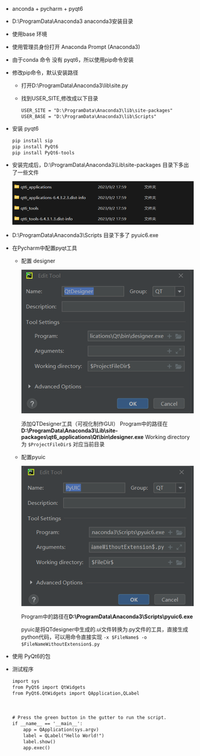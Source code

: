 
- anconda + pycharm + pyqt6

- D:\ProgramData\Anaconda3  anaconda3安装目录

- 使用base 环境

- 使用管理员身份打开   Anaconda Prompt (Anaconda3)

- 由于conda 命令 没有 pyqt6，所以使用pip命令安装

- 修改pip命令，默认安装路径

    - 打开D:\ProgramData\Anaconda3\lib\site.py

    - 找到USER_SITE,修改成以下目录

        ```
        USER_SITE = "D:\ProgramData\Anaconda3\lib\site-packages"
        USER_BASE = "D:\ProgramData\Anaconda3\lib\Scripts"
        ```

- 安装 pyqt6

    ```
    pip install sip
    pip install PyQt6
    pip install PyQt6-tools
    ```

- 安装完成后，D:\ProgramData\Anaconda3\Lib\site-packages 目录下多出了一些文件

    ![image-20230902182810336](anaconda%E4%B8%8B%E5%AE%89%E8%A3%85%E7%9A%84python%E7%8E%AF%E5%A2%83%EF%BC%8C%E6%B7%BB%E5%8A%A0pyqt.assets/image-20230902182810336.png)

- D:\ProgramData\Anaconda3\Scripts 目录下多了 pyuic6.exe

- 在Pycharm中配置pyqt工具

    - 配置 designer

        ![image-20230902182948640](anaconda%E4%B8%8B%E5%AE%89%E8%A3%85%E7%9A%84python%E7%8E%AF%E5%A2%83%EF%BC%8C%E6%B7%BB%E5%8A%A0pyqt.assets/image-20230902182948640.png)

        添加QTDesigner工具（可视化制作GUI）
        Program中的路径在**D:\ProgramData\Anaconda3\Lib\site-packages\qt6_applications\Qt\bin\designer.exe**
        Working directory 为 `$ProjectFileDir$` 对应当前目录

    - 配置pyuic

        ![image-20230902183124625](anaconda%E4%B8%8B%E5%AE%89%E8%A3%85%E7%9A%84python%E7%8E%AF%E5%A2%83%EF%BC%8C%E6%B7%BB%E5%8A%A0pyqt.assets/image-20230902183124625.png)

        Program中的路径在**D:\ProgramData\Anaconda3\Scripts\pyuic6.exe**

        pyuic是将QTdesigner中生成的.ui文件转换为.py文件的工具，直接生成python代码，可以用命令直接实现
        `-x $FileName$ -o $FileNameWithoutExtension$.py`
    
- 使用 PyQt6的包

- 测试程序

    ```
    import sys
    from PyQt6 import QtWidgets
    from PyQt6.QtWidgets import QApplication,QLabel
    
    
    
    # Press the green button in the gutter to run the script.
    if __name__ == '__main__':
        app = QApplication(sys.argv)
        label = QLabel("Hello World!")
        label.show()
        app.exec()
    ```

    